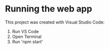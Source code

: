# Running the web app
This project was created with Visual Studio Code:
1. Run VS Code
2. Open Terminal
3. Run 'npm start'
